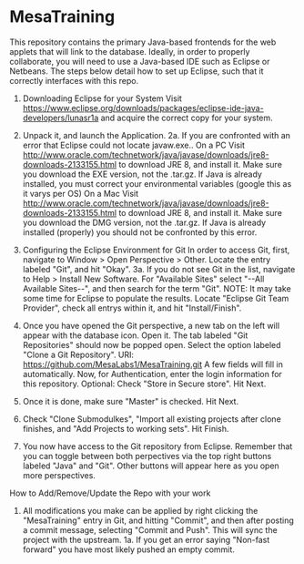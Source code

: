 # MesaTraining

This repository contains the primary Java-based frontends for the web applets that will link to the database. Ideally, in order to properly collaborate, you will need to use a Java-based IDE such as Eclipse or Netbeans. The steps below detail how to set up Eclipse, such that it correctly interfaces with this repo.

1. Downloading Eclipse for your System
	Visit https://www.eclipse.org/downloads/packages/eclipse-ide-java-developers/lunasr1a and acquire the correct copy for your     system.

2. Unpack it, and launch the Application.
2a. If you are confronted with an error that Eclipse could not locate javaw.exe..
	On a PC
		Visit http://www.oracle.com/technetwork/java/javase/downloads/jre8-downloads-2133155.html to download JRE 8, and install it.
		Make sure you download the EXE version, not the .tar.gz.
		If Java is already installed, you must correct your environmental variables (google this as it varys per OS)
	On a Mac
		Visit http://www.oracle.com/technetwork/java/javase/downloads/jre8-downloads-2133155.html to download JRE 8, and install it.
		Make sure you download the DMG version, not the .tar.gz.
		If Java is already installed (properly) you should not be confronted by this error.
3. Configuring the Eclipse Environment for Git
	In order to access Git, first, navigate to Window > Open Perspective > Other. Locate the entry labeled "Git", and hit "Okay". 
3a. If you do not see Git in the list, navigate to Help > Install New Software. 
		For "Available Sites" select "--All Available Sites--", and then search for the term "Git". NOTE: It may take some time for 		Eclipse to populate the results. Locate "Eclipse Git Team Provider", check all entrys within it, and hit "Install/Finish".
4. Once you have opened the Git perspective, a new tab on the left will appear with the database icon. Open it. The tab 				 labeled "Git Repositories" should now be popped open. Select the option labeled "Clone a Git Repository".
	 URI: https://github.com/MesaLabs1/MesaTraining.git
	 A few fields will fill in automatically. Now, for Authentication, enter the login information for this repository. 
	 Optional: Check "Store in Secure store". Hit Next.
5. Once it is done, make sure "Master" is checked. Hit Next.
6. Check "Clone Submodulkes", "Import all existing projects after clone finishes, and "Add Projects to working sets". Hit 		   Finish.
7. You now have access to the Git repository from Eclipse. Remember that you can toggle between both perpectives via the top 	 right buttons labeled "Java" and "Git". Other buttons will appear here as you open more perspectives.



How to Add/Remove/Update the Repo with your work

1. All modifications you make can be applied by right clicking the "MesaTraining" entry in Git, and hitting "Commit", and then after posting a commit message, selecting "Commit and Push". This will sync the project with the upstream.
1a. If you get an error saying "Non-fast forward" you have most likely pushed an empty commit.
